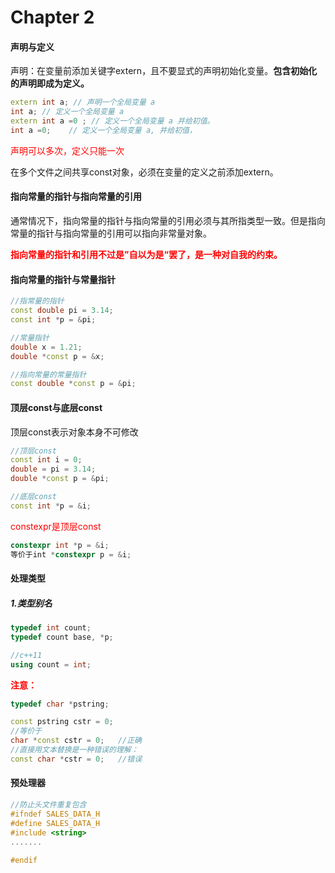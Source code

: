 # Chapter 2

#### 声明与定义

声明：在变量前添加关键字extern，且不要显式的声明初始化变量。**包含初始化的声明即成为定义。**

```c++
extern int a; // 声明一个全局变量 a
int a; // 定义一个全局变量 a
extern int a =0 ; // 定义一个全局变量 a 并给初值。
int a =0;    // 定义一个全局变量 a, 并给初值，
```

<font color=red>声明可以多次，定义只能一次</font>

在多个文件之间共享const对象，必须在变量的定义之前添加extern。



#### 指向常量的指针与指向常量的引用

通常情况下，指向常量的指针与指向常量的引用必须与其所指类型一致。但是指向常量的指针与指向常量的引用可以指向非常量对象。

<font color=red>**指向常量的指针和引用不过是”自以为是“罢了，是一种对自我的约束。**</font>



#### 指向常量的指针与常量指针

```c++
//指常量的指针
const double pi = 3.14;
const int *p = &pi;

//常量指针
double x = 1.21;
double *const p = &x;

//指向常量的常量指针
const double *const p = &pi;
```



#### 顶层const与底层const

顶层const表示对象本身不可修改

```c++
//顶层const
const int i = 0;
double = pi = 3.14;
double *const p = &pi;

//底层const
const int *p = &i;
```

  <font color=red>constexpr是顶层const</font>

```c++
constexpr int *p = &i;
等价于int *constexpr p = &i;
```



#### 处理类型

##### 1.类型别名

```c++
typedef int count;
typedef count base, *p;

//c++11
using count = int;
```

<font color=red>**注意：**</font>

```c++
typedef char *pstring;

const pstring cstr = 0;
//等价于
char *const cstr = 0; 	//正确
//直接用文本替换是一种错误的理解：
const char *cstr = 0; 	//错误
```



#### 预处理器

```c++
//防止头文件重复包含
#ifndef SALES_DATA_H
#define SALES_DATA_H
#include <string>
.......
   
#endif
```

